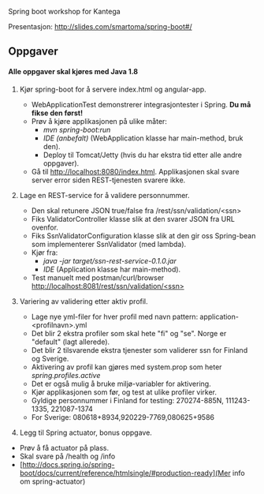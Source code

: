 Spring boot workshop for Kantega

Presentasjon: http://slides.com/smartoma/spring-boot#/ 

Oppgaver
------------------------
#### Alle oppgaver skal kjøres med Java 1.8

1. Kjør spring-boot for å servere index.html og angular-app.
   - WebApplicationTest demonstrerer integrasjontester i Spring. **Du må fikse den først!**
   - Prøv å kjøre applikasjonen på ulike måter:
     - *mvn spring-boot:run*
     - *IDE (anbefalt)* (WebApplication klasse har main-method, bruk den).
     - Deploy til Tomcat/Jetty (hvis du har ekstra tid etter alle andre oppgaver).
   - Gå til [http://localhost:8080/index.html](http://localhost:8080/index.html). Applikasjonen skal svare server error siden REST-tjenesten svarere ikke. 

2. Lage en REST-service for å validere personnummer.
   - Den skal retunere JSON true/false  fra /rest/ssn/validation/\<ssn>
   - Fiks ValidatorController klasse slik at den svarer JSON fra URL ovenfor.
   - Fiks SsnValidatorConfiguration klasse slik at den gir oss Spring-bean som implementerer SsnValidator (med lambda).
   - Kjør fra:
      - *java -jar target/ssn-rest-service-0.1.0.jar* 
      - *IDE* (Application klasse har main-method).
   - Test manuelt med postman/curl/browser [http://localhost:8081/rest/ssn/validation/\<ssn>](http://localhost:8081/rest/ssn/validation/\<ssn>) 

3. Variering av validering etter aktiv profil.
   - Lage nye yml-filer for hver profil med navn pattern: application-\<profilnavn>.yml
   - Det blir 2 ekstra profiler som skal hete "fi" og "se". Norge er "default" (lagt allerede).
   - Det blir 2 tilsvarende ekstra tjenester som validerer ssn for Finland og Sverige.
   - Aktivering av profil kan gjøres med system.prop som heter *spring.profiles.active*
   - Det er også mulig å bruke miljø-variabler for aktivering.
   - Kjør applikasjonen som før, og test at ulike profiler virker.
   - Gyldige personnummer i Finland for testing: 270274-885N, 111243-1335, 221087-1374
   - For Sverige: 080618+8934,920229-7769,080625+9586

4. Legg til Spring actuator, bonus oppgave.
  - Prøv å få actuator på plass. 
  - Skal svare på /health og /info
  - [http://docs.spring.io/spring-boot/docs/current/reference/htmlsingle/#production-ready](Mer info om spring-actuator)
